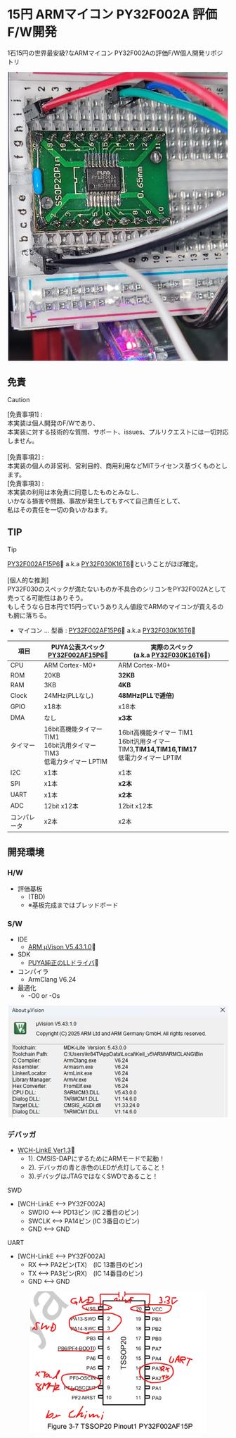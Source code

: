 # 15円 ARMマイコン PY32F002A 評価F/W開発

1石15円の世界最安級?なARMマイコン PY32F002Aの評価F/W個人開発リポジトリ

<div align="center">
  <img src="/doc/py32f002a_bread_board.png">
</div>

## 免責

> [!CAUTION]
> [免責事項1] : <br>本実装は個人開発のF/Wであり、<br> 本実装に対する技術的な質問、サポート、issues、プルリクエストには一切対応しません。<br><br> [免責事項2] : <br>本実装の個人の非営利、営利目的、商用利用などMITライセンス基づくものとします。
<br> [免責事項3] :<br> 本実装の利用は本免責に同意したものとみなし、<br>いかなる損害や問題、事故が発生してもすべて自己責任として、<br>私はその責任を一切の負いかねます。<br>

## TIP

> [!TIP]
> [PY32F002AF15P6](https://www.py32.org/en/mcu/PY32F002Axx.html)🔗 a.k.a [PY32F030K16T6](https://www.py32.org/en/mcu/PY32F030xx.html#introduction)🔗ということがほぼ確定。<br><br>[個人的な推測]<br>PY32F030のスペックが満たないものか不具合のシリコンをPY32F002Aとして売ってる可能性はありそう。<br>もしそうなら日本円で15円っていうありえん値段でARMのマイコンが買えるのも腑に落ちる。

- マイコン ... 型番 : [PY32F002AF15P6](https://www.py32.org/en/mcu/PY32F002Axx.html)🔗 a.k.a [PY32F030K16T6](https://www.py32.org/en/mcu/PY32F030xx.html#introduction)🔗

| 項目 | PUYA公表スペック<br>[PY32F002AF15P6](https://www.py32.org/en/mcu/PY32F002Axx.html)🔗 | 実際のスペック<br>(a.k.a [PY32F030K16T6](https://www.py32.org/en/mcu/PY32F030xx.html#introduction)🔗) |
| ---- | ---- | ---- |
| CPU | ARM Cortex-M0+ | ARM Cortex-M0+ |
| ROM | 20KB | **32KB** |
| RAM | 3KB | **4KB** |
| Clock | 24MHz(PLLなし) | **48MHz(PLLで逓倍)** |
| GPIO | x18本 | x18本 |
| DMA | なし | **x3本** |
| タイマー | 16bit高機能タイマー TIM1<br> 16bit汎用タイマー TIM3<br>低電力タイマー LPTIM | 16bit高機能タイマー TIM1<br> 16bit汎用タイマー TIM3,**TIM14,TIM16,TIM17**<br>低電力タイマー LPTIM |
| I2C | x1本 | x1本 |
| SPI | x1本 | **x2本** |
| UART | x1本 | **x2本** |
| ADC | 12bit x12本 | 12bit x12本 |
| コンパレータ | x2本 | x2本 |

## 開発環境

### H/W

- 評価基板
  - (TBD)
  - ※基板完成まではブレッドボード

### S/W

- IDE
  - [ARM μVison V5.43.1.0](https://www.mounriver.com/download)🔗
- SDK
  - [PUYA純正のLLドライバ](https://github.com/OpenPuya/PY32F0xx_Firmware)🔗
- コンパイラ
  - ArmClang V6.24
- 最適化
  - -O0 or -Os

<div align="center">
  <img width="500 " src="/doc/uvison5_py32f002a_yool_version.png">
</div>

### デバッガ

- [WCH-LinkE Ver1.3](https://akizukidenshi.com/catalog/g/g118065)🔗
  - 1). CMSIS-DAPにするためにARMモードで起動！
  - 2). デバッガの青と赤色のLEDが点灯してること！
  - 3).デバッグはJTAGではなくSWDであること！

SWD

- [WCH-LinkE <--> PY32F002A]
  - SWDIO <--> PD13ピン (IC 2番目のピン)
  - SWCLK <--> PA14ピン (IC 3番目のピン)
  - GND <--> GND

 UART

- [WCH-LinkE <--> PY32F002A]
  - RX <--> PA2ピン(TX)　(IC 13番目のピン)
  - TX <--> PA3ピン(RX)　(IC 14番目のピン)
  - GND <--> GND

<div align="center">
  <img width="400" src="/doc/py32f002a_pin_info.png">
</div>